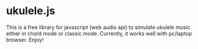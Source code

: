 # ukulele.js
This is a free library for javascript (web audio api) to simulate ukulele music either in chord mode or classic mode. Currently, it works well with pc/laptop browser. Enjoy!
